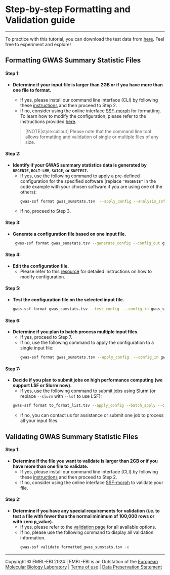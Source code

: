 # Step-by-step Formatting and Validation guide
---
To practice with this tutorial, you can download the test data from [here](https://github.com/EBISPOT/gwas-sumstats-tools-Documentation/tree/main/test_data). Feel free to experiment and explore!

## Formatting GWAS Summary Statistic Files

#### Step 1: 
- **Determine if your input file is larger than 2GB or if you have more than one file to format.**
  
  - If yes, please install our command line interface (CLI) by following these [instructions](install) and then proceed to Step 2.
  - If no, consider using the online interface [SSF-morph](https://ebispot.github.io/gwas-sumstat-format-was/) for formatting. To learn how to modify the configuration, please refer to the instructions provided [here](edit_config).
  
  > [!NOTE|style:callout]
  > Please note that the command line tool allows formatting and validation of single or multiple files of any size.


#### Step 2: 
- **Identify if your GWAS summary statistics data is generated by `REGENIE`, `BOLT-LMM`, `SAIGE`, or `SNPTEST`.**
  - If yes, use the following command to apply a pre-defined configuration for the specified software (replace `"REGENIE"` in the code example with your chosen software if you are using one of the others):
    ```bash
    gwas-ssf format gwas_sumstats.tsv  --apply_config --analysis_software "REGENIE" -o gwas_sumstats_formatted.tsv
    ```
  - If no, proceed to Step 3.


#### Step 3: 
- **Generate a configuration file based on one input file.**
   ```bash
    gwas-ssf format gwas_sumstats.tsv --generate_config --config_out gwas_sumstats.json --delimiter "\t" --remove_comments "#" 
  ```


#### Step 4: 
- **Edit the configuration file.**
   - Please refer to this [resource](edit_config) for detailed instructions on how to modify configuration.


#### Step 5: 
- **Test the configuration file on the selected input file.**
   ```bash
   gwas-ssf format gwas_sumstats.tsv --test_config  --config_in gwas_sumstats.json
   ```

#### Step 6: 
- **Determine if you plan to batch process multiple input files.**
  - If yes, proceed to Step 7.
  - If no, use the following command to apply the configuration to a single input file:
     ```bash
     gwas-ssf format gwas_sumstats.tsv --apply_config  --config_in gwas_sumstats.json -o gwas_sumstats_formatted.tsv
     ```


#### Step 7: 
- **Decide if you plan to submit jobs on high performance computing (we support LSF or Slurm now).**
  - If yes, use the following command to submit jobs using Slurm  (or replace `--slurm` with `--lsf` to use LSF):
  ```bash
  gwas-ssf format to_format_list.tsv --apply_config --batch_apply --config_in gwas_sumstats.json --slurm
  ```
  - If no, you can contact us for assistance or submit one job to process all your input files.


## Validating GWAS Summary Statistic Files
#### Step 1: 
- **Determine if the file you want to validate is larger than 2GB or if you have more than one file to validate.**
   - If yes, please install our command line interface (CLI) by following these [instructions](install) and then proceed to Step 2.
   - If no, consider using the online interface [SSF-morph](https://ebispot.github.io/gwas-sumstat-format-was/) to validate your file.

#### Step 2:
- **Determine if you have any special requirements for validation (i.e. to test a file with fewer than the normal minimum of 100,000 rows or with zero p_value).**
   - If yes, please refer to the [validation page](CLI_validate) for all available options.
   - If no, please use the following command to display all validation information.
     ```bash
     gwas-ssf validate formatted_gwas_sumstats.tsv -e
     ```

----
Copyright © EMBL-EBI 2024 | EMBL-EBI is an Outstation of the [European Molecular Biology Laboratory](https://www.embl.org/) | [Terms of use](https://www.ebi.ac.uk/about/terms-of-use) | [Data Preservation Statement](https://www.ebi.ac.uk/long-term-data-preservation)
